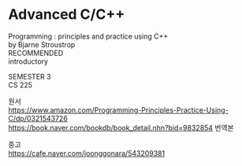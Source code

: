 # Advanced C/C++
Programming : principles and practice using C++<br>
by Bjarne Stroustrop
<br>RECOMMENDED<br>
introductory

SEMESTER 3<br>
CS 225

원서<br>
https://www.amazon.com/Programming-Principles-Practice-Using-C/dp/0321543726<br>
https://book.naver.com/bookdb/book_detail.nhn?bid=9832854 번역본

중고<br>
https://cafe.naver.com/joonggonara/543209381
